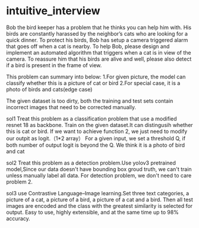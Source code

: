 # intuitive_interview
Bob the bird keeper has a problem that he thinks you can help him with. His birds are constantly harassed by 
the neighbor’s cats who are looking for a quick dinner. To protect his birds, Bob has setup a camera triggered 
alarm that goes off when a cat is nearby. To help Bob, please design and implement an automated algorithm that 
triggers when a cat is in view of the camera. To reassure him that his birds are alive and well, please also 
detect if a bird is present in the frame of view.

This problem can summary into below:
1.For given picture, the model can classify whether this is a picture of cat or bird
2.For special case, it is a photo of birds and cats(edge case)

The given dataset is too dirty,  both the training and test sets contain incorrect images that need to be corrected manually.

sol1 Treat this problem as a classification problem that use a  modified resnet 18 as backbone.
Train on the given dataset.It can distingusih whether this is cat or bird.
If we want to achieve function  2, we just need to modify our outpit as logit.（1*2 array）
For a given input, we set a threshold Q, if both number of output logit is beyond the Q.
We think it is a photo of bird and cat

sol2 Treat this problem as a detection problem.Use yolov3 pretrained model,Since our data doesn't have
bounding box groud truth, we can't train unless manually label all data.
For detection problem, we don't need to care problem 2.

sol3 use Contrastive Language–Image learning.Set three text categories, 
a picture of a cat, a picture of a bird, a picture of a cat and a bird.
Then all test images are encoded and the class with the greatest similarity is selected 
for output. Easy to use, highly extensible, and at the same time up to 98% accuracy.
